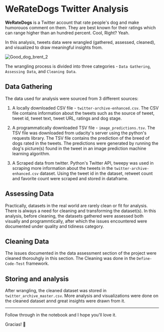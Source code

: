 # WeRateDogs Twitter Analysis
**WeRateDogs** is a Twitter account that rate people's dog and make humorouos comment on them. They are best known for their ratings which can range higher than an hundred percent. Cool, Right? Yeah.


In this analysis, tweets data were wrangled (gathered, assessed, cleaned), and visualized to draw meaningful insights from.

![Good_dog_brent_2](https://user-images.githubusercontent.com/82924138/188266660-37b2aadd-8c81-4b0e-ae5b-19662802057d.jpg)

The wrangling process is divided into three categories - `Data Gathering`, `Assessing Data`, and `Cleaning Data`.

## Data Gathering
The data used for analysis were sourced from 3 different sources:
1. A locally downloaded CSV file - `twitter-archive-enhanced.csv`. The CSV file contains information about the tweets such as the source of tweet, tweet id, tweet text, tweet URL, ratings and dog stage.

2. A programmatically downloaded TSV file - `image_predictions.tsv`. The TSV file was downloaded from udacity's server using the python's requests library. The TSV file contains the prediction of the breed of dogs rated in the tweets. The predictions were generated by running the dog's picture(s) found in the tweet in an image prediction machine learning algorithm.

3. A Scraped data from twitter. Python's Twitter API, tweepy was used in scraping more information about the tweets in the `twitter-archive-enhanced.csv` dataset. Using the tweet id in the dataset, retweet count and favorite count were scraped and stored in dataframe.

## Assessing Data
Practically, datasets in the real world are rarely clean or fit for analysis. There is always a need for cleaning and transforming the dataset(s). In this analysis, before cleaning, the datasets gathered were assessed both visually and programmtically, after which the issues encountered were documented under quality and tidiness category.

## Cleaning Data
The issues documented in the data assessment section of the project were cleaned thorouhgly in this section. The Cleaning was done in the `Define-Code-Test` framework. 

## Storing and analysis
After wrangling, the cleaned dataset was stored in `twitter_archive_master.csv`. More analysis and visualizations were done on the cleaned dataset annd great insights were drawn from it.
__________
Follow through in the notebook and I hope you'll love it.

Gracias! 🤗
